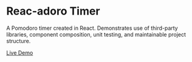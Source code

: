 # Reac-adoro Timer
A Pomodoro timer created in React. Demonstrates use of third-party libraries, component composition, unit testing, and maintainable project structure.

[Live Demo](http://ryandavidmercado.github.io/Reac-adoro-Timer/)
